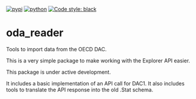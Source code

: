 [![pypi](https://img.shields.io/pypi/v/oda_reader.svg)](https://pypi.org/project/oda_reader/)
[![python](https://img.shields.io/pypi/pyversions/oda_reader.svg)](https://pypi.org/project/oda_reader/)
[![Code style: black](https://img.shields.io/badge/code%20style-black-000000.svg)](https://github.com/psf/black)
# oda_reader
Tools to import data from the OECD DAC. 

This is a very simple package to make working with the Explorer API
easier. 

This package is under active development.


It includes a basic implementation of an API call for DAC1. It also includes
tools to translate the API response into the old .Stat schema.

